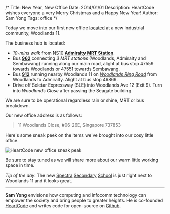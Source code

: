/*
Title: New Year, New Office
Date: 2014/01/01
Description: HeartCode wishes everyone a very Merry Christmas and a Happy New Year!
Author: Sam Yong
Tags: office
*/

Today we move into our first new office [located](https://www.google.com/maps/place/HeartCode+Pte.+Ltd./@1.433995,103.801896,17z/data=!3m1!4b1!4m2!3m1!1s0x31da139925097e47:0x8bba148b30a9ee2c) at a new industrial community, Woodlands 11.

The business hub is located:

- *10-mins walk* from NS10 [**Admiralty MRT Station**](https://goo.gl/maps/pn0Xk).
- Bus [**962**](http://www.transitlink.com.sg/eservice/eguide/service_route.php?service=962) connecting *3 MRT stations* (Woodlands, Admiralty and Sembawang) running along our main road, alight at bus stop 47559 towards Woodlands or 47551 towards Sembawang.
- Bus [**912**](http://www.transitlink.com.sg/eservice/eguide/service_route.php?service=912) running nearby Woodlands 11 on [*Woodlands Ring Road*](https://www.google.com/maps/place/Blk+628A/@1.433995,103.801896,17z/data=!4m6!1m3!3m2!1s0x31da139925097e47:0x8bba148b30a9ee2c!2sHeartCode+Pte.+Ltd.!3m1!1s0x31da139f31b3f84d:0x7db1b64912904750) from Woodlands to Admiralty. Alight at bus stop 46869.
- Drive off Seletar Expressway (SLE) into Woodlands Ave 12 (Exit 9). Turn into *Woodlands Close* after passing the Seagate building.

We are sure to be operational regardless rain or shine, MRT or bus breakdown.

Our new office address is as follows:

> 11 Woodlands Close, #06-26E, Singapore 737853

Here's some sneak peek on the items we've brought into our cosy little office.

![HeartCode new office sneak peak](https://fbcdn-sphotos-e-a.akamaihd.net/hphotos-ak-ash3/1510522_428674007260400_372572533_n.jpg)

Be sure to stay tuned as we will share more about our warm little working space in time.

*Tip of the day*: The new [Spectra](http://www.spectra.edu.sg/) [Secondary](https://www.youtube.com/watch?v=oZp_TKF0RSQ) [School](http://news.asiaone.com/news/edvantage/spectra-secondary-school-admit-sec-1-students-2014) is just right next to Woodlands 11 and it looks great. 

---
**Sam Yong** envisions how computing and infocomm technology can empower the society and bring people to greater heights. He is co-founded [HeartCode](http://heartcode.sg/) and writes code for open-source on [Github](https://github.com/mauris).